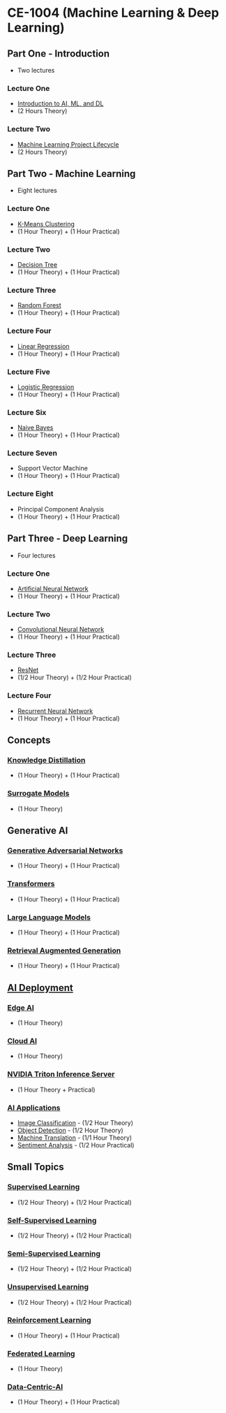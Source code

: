 # CE-1004 (Machine Learning & Deep Learning)

## Part One - Introduction
- Two lectures

### Lecture One 
- [Introduction to AI, ML, and DL](https://github.com/look4pritam/ArtificialIntelligence/tree/master/Introduction/Introduction)
- (2 Hours Theory)  

### Lecture Two
- [Machine Learning Project Lifecycle](https://github.com/look4pritam/ArtificialIntelligence/tree/master/Introduction/MachineLearningProjectLifecycle) 
- (2 Hours Theory)

## Part Two - Machine Learning
- Eight lectures

### Lecture One 
- [K-Means Clustering](https://github.com/look4pritam/ArtificialIntelligence/tree/master/MachineLearning/K-MeansClustering)
- (1 Hour Theory) + (1 Hour Practical)

### Lecture Two 
- [Decision Tree](https://github.com/look4pritam/ArtificialIntelligence/tree/master/MachineLearning/DecisionTree)
- (1 Hour Theory) + (1 Hour Practical)

### Lecture Three 
- [Random Forest](https://github.com/look4pritam/ArtificialIntelligence/tree/master/MachineLearning/RandomForest)
- (1 Hour Theory) + (1 Hour Practical)

### Lecture Four
- [Linear Regression](https://github.com/look4pritam/LinearRegression)
- (1 Hour Theory) + (1 Hour Practical)

### Lecture Five
- [Logistic Regression](https://github.com/look4pritam/LogisticRegression)
- (1 Hour Theory) + (1 Hour Practical)

### Lecture Six
- [Naive Bayes](https://github.com/look4pritam/ArtificialIntelligence/tree/master/MachineLearning/NaiveBayes)
- (1 Hour Theory) + (1 Hour Practical)

### Lecture Seven
- Support Vector Machine
- (1 Hour Theory) + (1 Hour Practical)

### Lecture Eight
- Principal Component Analysis
- (1 Hour Theory) + (1 Hour Practical)

## Part Three - Deep Learning  
- Four lectures
  
### Lecture One
- [Artificial Neural Network](https://github.com/look4pritam/ArtificialNeuralNetwork)
- (1 Hour Theory) + (1 Hour Practical)

### Lecture Two
- [Convolutional Neural Network](https://github.com/look4pritam/ConvolutionalNeuralNetwork)
- (1 Hour Theory) + (1 Hour Practical)

### Lecture Three
- [ResNet](https://github.com/look4pritam/ConvolutionalNeuralNetwork)
- (1/2 Hour Theory) + (1/2 Hour Practical)

### Lecture Four
- [Recurrent Neural Network](https://github.com/look4pritam/RecurrentNeuralNetwork)
- (1 Hour Theory) + (1 Hour Practical)

## Concepts

### [Knowledge Distillation](https://github.com/look4pritam/KnowledgeDistillation)
- (1 Hour Theory) + (1 Hour Practical)

### [Surrogate Models](https://github.com/look4pritam/SurrogateModels)
- (1 Hour Theory)


## Generative AI

### [Generative Adversarial Networks](https://github.com/look4pritam/GenerativeAdversarialNetworks)
- (1 Hour Theory) + (1 Hour Practical)

### [Transformers](https://github.com/look4pritam/Transformers)
- (1 Hour Theory) + (1 Hour Practical)

### [Large Language Models](https://github.com/look4pritam/LargeLanguageModels)
- (1 Hour Theory) + (1 Hour Practical)

### [Retrieval Augmented Generation](https://github.com/look4pritam/RetrievalAugmentedGeneration)
- (1 Hour Theory) + (1 Hour Practical)

## [AI Deployment](https://github.com/look4pritam/AI-Deployment)

### [Edge AI](https://github.com/look4pritam/AI-Deployment/Edge-AI) 
- (1 Hour Theory)
  
### [Cloud AI](https://github.com/look4pritam/AI-Deployment/Cloud-AI) 
- (1 Hour Theory)
  
### [NVIDIA Triton Inference Server](https://github.com/look4pritam/AI-Deployment/NVIDIA-Triton-Inference-Server)
- (1 Hour Theory + Practical)

### [AI Applications](https://github.com/look4pritam/AI-Applications)
- [Image Classification]() - (1/2 Hour Theory)
- [Object Detection]() - (1/2 Hour Theory)
- [Machine Translation](https://github.com/look4pritam/MachineTranslation) - (1/1 Hour Theory)
- [Sentiment Analysis](https://github.com/look4pritam/AI-Applications/Notebooks/SentimentAnalysis) - (1/2 Hour Practical)

## Small Topics

### [Supervised Learning](https://github.com/look4pritam/ArtificialIntelligence/tree/master/MachineLearning/Supervised-Learning)
- (1/2 Hour Theory) + (1/2 Hour Practical)

### [Self-Supervised Learning](https://github.com/look4pritam/ArtificialIntelligence/tree/master/MachineLearning/Self-Supervised-Learning)
- (1/2 Hour Theory) + (1/2 Hour Practical)

### [Semi-Supervised Learning](https://github.com/look4pritam/ArtificialIntelligence/tree/master/MachineLearning/Semi-Supervised-Learning)
- (1/2 Hour Theory) + (1/2 Hour Practical)

### [Unsupervised Learning](https://github.com/look4pritam/ArtificialIntelligence/tree/master/MachineLearning/Unsupervised-Learning)
- (1/2 Hour Theory) + (1/2 Hour Practical)

### [Reinforcement Learning](https://github.com/look4pritam/ArtificialIntelligence/MachineLearning/Reinforcement-Learning)
- (1 Hour Theory) + (1 Hour Practical)
  
### [Federated Learning](https://github.com/look4pritam/FederatedLearning)
- (1 Hour Theory)
  
### [Data-Centric-AI](https://github.com/look4pritam/Data-Centric-AI)
- (1 Hour Theory) + (1 Hour Practical)
  
